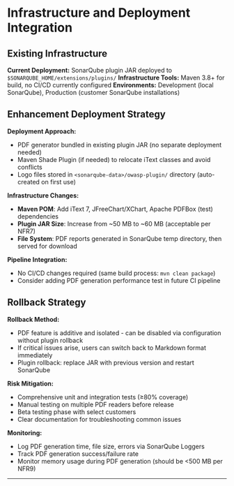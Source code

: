 # Infrastructure and Deployment Integration

## Existing Infrastructure

**Current Deployment:** SonarQube plugin JAR deployed to `$SONARQUBE_HOME/extensions/plugins/`
**Infrastructure Tools:** Maven 3.8+ for build, no CI/CD currently configured
**Environments:** Development (local SonarQube), Production (customer SonarQube installations)

## Enhancement Deployment Strategy

**Deployment Approach:**
- PDF generator bundled in existing plugin JAR (no separate deployment needed)
- Maven Shade Plugin (if needed) to relocate iText classes and avoid conflicts
- Logo files stored in `<sonarqube-data>/owasp-plugin/` directory (auto-created on first use)

**Infrastructure Changes:**
- **Maven POM**: Add iText 7, JFreeChart/XChart, Apache PDFBox (test) dependencies
- **Plugin JAR Size**: Increase from ~50 MB to ~60 MB (acceptable per NFR7)
- **File System**: PDF reports generated in SonarQube temp directory, then served for download

**Pipeline Integration:**
- No CI/CD changes required (same build process: `mvn clean package`)
- Consider adding PDF generation performance test in future CI pipeline

## Rollback Strategy

**Rollback Method:**
- PDF feature is additive and isolated - can be disabled via configuration without plugin rollback
- If critical issues arise, users can switch back to Markdown format immediately
- Plugin rollback: replace JAR with previous version and restart SonarQube

**Risk Mitigation:**
- Comprehensive unit and integration tests (≥80% coverage)
- Manual testing on multiple PDF readers before release
- Beta testing phase with select customers
- Clear documentation for troubleshooting common issues

**Monitoring:**
- Log PDF generation time, file size, errors via SonarQube Loggers
- Track PDF generation success/failure rate
- Monitor memory usage during PDF generation (should be <500 MB per NFR9)

---
